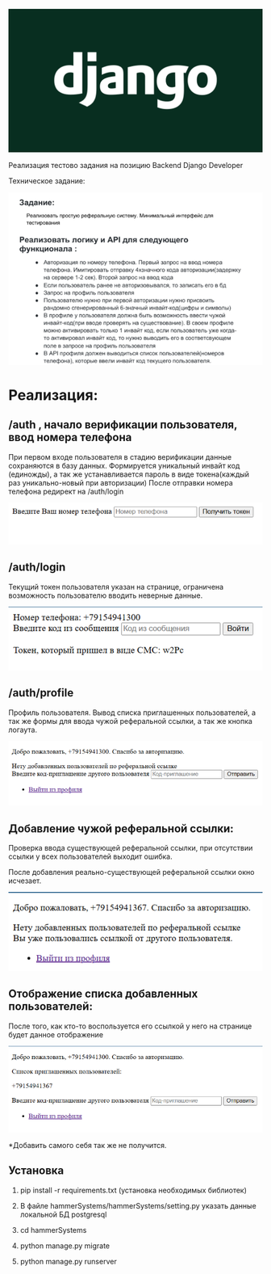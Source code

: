 ![DjangoLogo](hammerSystems/assets/django-logo.png)

Реализация тестово задания на позицию Backend Django Developer

Техническое задание:

![TT](hammerSystems/assets/TT.png)

# Реализация:

## /auth , начало верификации пользователя, ввод номера телефона

При первом входе пользователя в стадию верификации данные сохраняются в базу данных.
Формируется уникальный инвайт код (единожды), а так же устанавливается пароль в виде токена(каждый раз уникально-новый при авторизации)
После отправки номера телефона редирект на /auth/login

![start_ver](hammerSystems/assets/start_ver.png)

## /auth/login

Текущий токен пользователя указан на странице, ограничена возможность пользователю вводить неверные данные.

![token](hammerSystems/assets/token.png)

## /auth/profile

Профиль пользователя.
Вывод списка приглашенных пользователей, а так же формы для ввода чужой реферальной ссылки, а так же кнопка логаута.

![profile](hammerSystems/assets/profile.png)

## Добавление чужой реферальной ссылки:

Проверка ввода существующей реферальной ссылки, при отсутствии ссылки у всех пользователей выходит ошибка.

После добавления реально-существующей реферальной ссылки окно исчезает.

![after_enter](hammerSystems/assets/after_enter.png)

## Отображение списка добавленных пользователей:

После того, как кто-то воспользуется его ссылкой у него на странице будет данное отображение

![profile_first_user](hammerSystems/assets/profile_first_user.png)

*Добавить самого себя так же не получится.

## Установка

1. pip install -r requirements.txt (установка необходимых библиотек)

2. В файле hammerSystems/hammerSystems/setting.py указать данные локальной БД postgresql

3. cd hammerSystems

4. python manage.py migrate

5. python manage.py runserver
